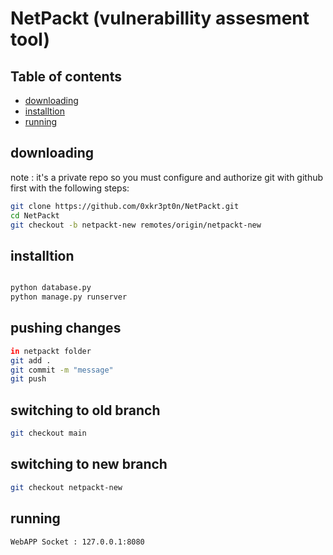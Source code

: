 # NetPackt (vulnerabillity assesment tool)

## Table of contents
- [downloading](#downloading)
- [installtion](#installtion)
- [running](#running)

## downloading
note : it's a private repo so you must configure and authorize git with github first with the following steps:<br>
```bash
git clone https://github.com/0xkr3pt0n/NetPackt.git
cd NetPackt
git checkout -b netpackt-new remotes/origin/netpackt-new
```

## installtion

```bash

python database.py
python manage.py runserver
```

## pushing changes

```bash
in netpackt folder
git add .
git commit -m "message"
git push
```
## switching to old branch

```bash
git checkout main
```

## switching to new branch

```bash
git checkout netpackt-new
```

## running
```bash
WebAPP Socket : 127.0.0.1:8080

```

